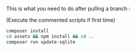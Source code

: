 This is what you need to do after pulling a branch :

(Execute the commented scripts if first time)

```bash
composer install
cd assets && npm install && cd ..
composer run update-sqlite
```
